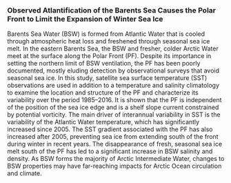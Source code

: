 ### Observed Atlantification of the Barents Sea Causes the Polar Front to Limit the Expansion of Winter Sea Ice

Barents Sea Water (BSW) is formed from Atlantic Water that is cooled through atmospheric heat loss and freshened through seasonal sea ice melt. In the eastern Barents Sea, the BSW and fresher, colder Arctic Water meet at the surface along the Polar Front (PF). Despite its importance in setting the northern limit of BSW ventilation, the PF has been poorly documented, mostly eluding detection by observational surveys that avoid seasonal sea ice. In this study, satellite sea surface temperature (SST) observations are used in addition to a temperature and salinity climatology to examine the location and structure of the PF and characterize its variability over the period 1985–2016. It is shown that the PF is independent of the position of the sea ice edge and is a shelf slope current constrained by potential vorticity. The main driver of interannual variability in SST is the variability of the Atlantic Water temperature, which has significantly increased since 2005. The SST gradient associated with the PF has also increased after 2005, preventing sea ice from extending south of the front during winter in recent years. The disappearance of fresh, seasonal sea ice melt south of the PF has led to a significant increase in BSW salinity and density. As BSW forms the majority of Arctic Intermediate Water, changes to BSW properties may have far-reaching impacts for Arctic Ocean circulation and climate.